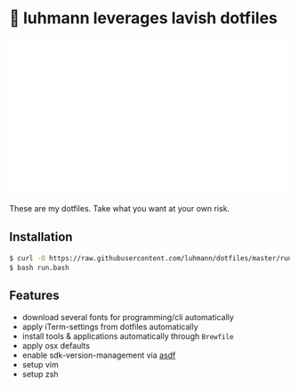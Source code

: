 # 🦙 luhmann leverages lavish dotfiles

<img src="./doc/logo.svg" alt="Logo"/>

These are my dotfiles. Take what you want at your own risk.

## Installation

```bash
$ curl -O https://raw.githubusercontent.com/luhmann/dotfiles/master/run.bash
$ bash run.bash
```

## Features

- download several fonts for programming/cli automatically
- apply iTerm-settings from dotfiles automatically
- install tools & applications automatically through `Brewfile`
- apply osx defaults
- enable sdk-version-management via [asdf](https://github.com/asdf-vm)
- setup vim
- setup zsh
